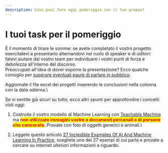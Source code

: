 ```yaml
---
description: Cosa puoi fare oggi pomeriggio con il tuo gruppo?
---
```


# I tuoi task per il pomeriggio

É il momento di tirare le somme: se avete completato il vostro progetto esercitatevi a presentarlo alternandovi nel ruolo di speaker e di uditori: fatevi aiutare dal vostro team per individuare i vostri punti di forza e debolezza all'interno del discorso.\
Preoccupati all'idea di dover esporre la presentazione? Ecco qualche consiglio per [superare eventuali paure di parlare in pubblico](https://www.youtube.com/channel/UCCXqHzzGEolwpoFvjIvhIkQ).

Aggiornate il file excel dei progetti inserendo le conclusioni nella colonna con la data odierna.\


Se vi sentite già sicuri su tutto, ecco altri spunti per approfondire i concetti visti oggi:

1. Costruite il vostro modello di Machine Learning con [Teachable Machine](https://teachablemachine.withgoogle.com/) ma <mark style="color:red;">**non utilizzate immagini vostre o documenti personali o di persone che conoscete**</mark>. Provate con foto di oggetti generici o animali.\

2. Leggete questo articolo [27 Incredible Examples Of AI And Machine Learning In Practice](https://www.forbes.com/sites/bernardmarr/2018/04/30/27-incredible-examples-of-ai-and-machine-learning-in-practice/?sh=4e62c53b7502), scegliete uno dei 27 esempi di cui parla e provate a cercare su internet ulteriori informazioni a riguardo.
